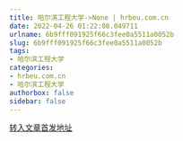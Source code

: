 ```yaml
---
title: 哈尔滨工程大学->None | hrbeu.com.cn
date: 2022-04-26 01:22:08.049711
urlname: 6b9fff091925f66c3fee0a5511a0052b
slug: 6b9fff091925f66c3fee0a5511a0052b
tags: 
- 哈尔滨工程大学
categories:
- hrbeu.com.cn
- 哈尔滨工程大学
authorbox: false
sidebar: false
---
```





[转入文章首发地址](https://mp.weixin.qq.com/s/eB2pK8SmWtnvEL7jOF21lA)